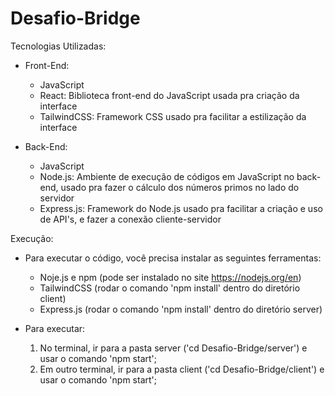 # Desafio-Bridge

Tecnologias Utilizadas:
- Front-End:
    - JavaScript
    - React: Biblioteca front-end do JavaScript usada pra criação da interface
    - TailwindCSS: Framework CSS usado pra facilitar a estilização da interface

- Back-End:
    - JavaScript
    - Node.js: Ambiente de execução de códigos em JavaScript no back-end, usado pra fazer o cálculo dos números primos no lado do servidor
    - Express.js: Framework do Node.js usado pra facilitar a criação e uso de API's, e fazer a conexão cliente-servidor

Execução:
- Para executar o código, você precisa instalar as seguintes ferramentas:
    - Noje.js e npm (pode ser instalado no site https://nodejs.org/en)
    - TailwindCSS (rodar o comando 'npm install' dentro do diretório client)
    - Express.js (rodar o comando 'npm install' dentro do diretório server)

- Para executar:
    1. No terminal, ir para a pasta server ('cd Desafio-Bridge/server') e usar o comando 
    'npm start';
    2. Em outro terminal, ir para a pasta client ('cd Desafio-Bridge/client') e usar o 
    comando 'npm start';